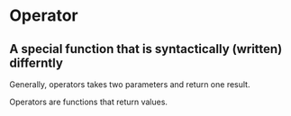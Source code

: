 # Operator 
## A special function that is syntactically (written) differntly

Generally, operators takes two parameters and return one result.

Operators are functions that return values.